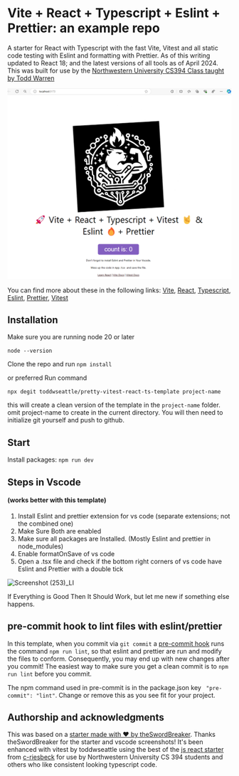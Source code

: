 # Vite + React + Typescript + Eslint + Prettier: an example repo

A starter for React with Typescript with the fast Vite, Vitest and all static code testing with Eslint and formatting with Prettier. As of this writing updated to React 18; and the latest versions of all tools as of April 2024. This was built for use by the [Northwestern University CS394 Class taught by Todd Warren](https://toddwseattle.com/blog/2024-02-05-CS394-Spring-Software-Engineering-Course/)

![Vite + React + Typescript + Vitest + Eslint + Prettier](/resources/new-screenshot.png)

You can find more about these in the following links: [Vite](https://vitejs.dev), [React](https://reactjs.org/), [Typescript](https://www.typescriptlang.org/), [Eslint](https://eslint.org/), [Prettier](https://prettier.io/), [Vitest](https://vitest.dev/)

## Installation

Make sure you are running node 20 or later

```
node --version
```

Clone the repo and run `npm install`

or preferred Run command

```
npx degit toddwseattle/pretty-vitest-react-ts-template project-name
```

this will create a clean version of the template in the `project-name` folder. omit project-name to create in the current directory. You will then need to initialize git yourself and push to github.

## Start

Install packages: `npm run dev`

## Steps in Vscode

#### (works better with this template)

1. Install Eslint and prettier extension for vs code (separate extensions; not the combined one)
2. Make Sure Both are enabled
3. Make sure all packages are Installed. (Mostly Eslint and prettier in node_modules)
4. Enable formatOnSave of vs code
5. Open a .tsx file and check if the bottom right corners of vs code have Eslint and Prettier with a double tick

![Screenshot (253)_LI](https://user-images.githubusercontent.com/52120562/162486286-7383a737-d555-4f9b-a4dd-c4a81deb7b96.jpg)

If Everything is Good Then It Should Work, but let me new if something else happens.

## pre-commit hook to lint files with eslint/prettier

In this template, when you commit via `git commit` a [pre-commit hook](https://git-scm.com/book/en/v2/Customizing-Git-Git-Hooks) runs the command `npm run lint`, so that eslint and prettier are run and modify the files to conform. Consequently, you may end up with new changes after you commit! The easiest way to make sure you get a clean commit is to `npm run lint` before you commit.

The npm command used in pre-commit is in the package.json key ` "pre-commit": "lint"`. Change or remove this as you see fit for your project.

## Authorship and acknowledgments

This was based on a [starter made with ❤️ by theSwordBreaker](https://github.com/TheSwordBreaker/vite-reactts-eslint-prettier). Thanks theSwordBreaker for the starter and vscode screenshots! It's been enhanced with vitest by toddwseattle using the best of the [js react starter](https://github.com/criesbeck/react-vitest) from [c-riesbeck](https://users.cs.northwestern.edu/~riesbeck/) for use by Northwestern University CS 394 students and others who like consistent looking typescript code.
